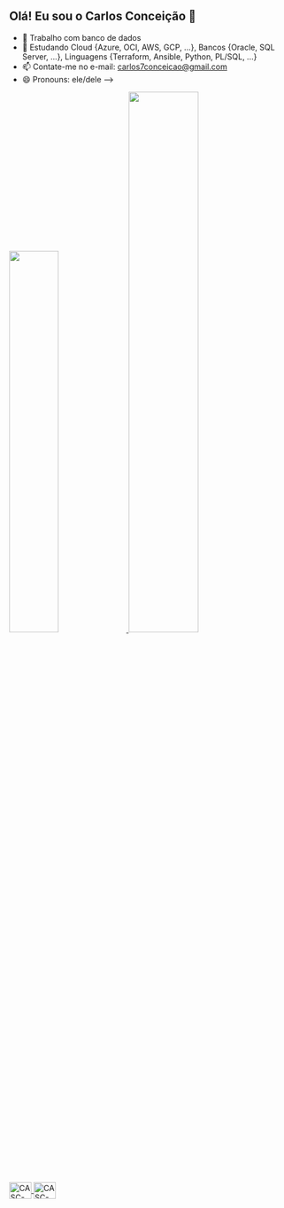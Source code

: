 ## Olá! Eu sou o Carlos Conceição 👋

- 🔭 Trabalho com banco de dados
- 🌱 Estudando Cloud {Azure, OCI, AWS, GCP, ...}, Bancos {Oracle, SQL Server, ...}, Linguagens {Terraform, Ansible, Python, PL/SQL, ...}
- 📫 Contate-me no e-mail: carlos7conceicao@gmail.com
- 😄 Pronouns: ele/dele
-->

<div>
  <a href="https://github.com/cascsacramento">
  <img width="42%" src="https://github-readme-stats.vercel.app/api?username=cascsacramento&show_icons=true&theme=dark&include_all_commits=true&count_private=true"/>
  <img width="50%" src="https://github-readme-stats.vercel.app/api/top-langs/?username=cascsacramento&layout=compact&langs_count=16&theme=dark"/>
</div>

<div style="display: inline_block"><br>
  <img align="center" alt="CASC-SQLServer" height="30" width="40" src="https://cdn.jsdelivr.net/gh/devicons/devicon@latest/icons/microsoftsqlserver/microsoftsqlserver-plain-wordmark.svg" />
  <img align="center" alt="CASC-SQLDeveloper" height="30" width="40" src="https://cdn.jsdelivr.net/gh/devicons/devicon@latest/icons/sqldeveloper/sqldeveloper-original.svg" />
</div>

##
